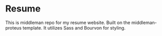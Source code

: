 # Resume
This is middleman repo for my resume website.  Built on the middleman-proteus template.  It utilizes Sass and Bourvon for styling.
